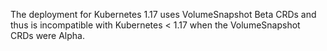 The deployment for Kubernetes 1.17 uses VolumeSnapshot Beta CRDs and thus is incompatible
with Kubernetes < 1.17 when the VolumeSnapshot CRDs were Alpha.
